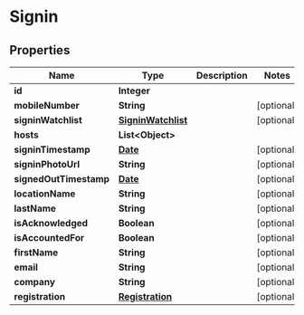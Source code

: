 

# Signin

## Properties

Name | Type | Description | Notes
------------ | ------------- | ------------- | -------------
**id** | **Integer** |  | 
**mobileNumber** | **String** |  |  [optional]
**signinWatchlist** | [**SigninWatchlist**](SigninWatchlist.md) |  |  [optional]
**hosts** | **List&lt;Object&gt;** |  | 
**signinTimestamp** | [**Date**](Date.md) |  |  [optional]
**signinPhotoUrl** | **String** |  |  [optional]
**signedOutTimestamp** | [**Date**](Date.md) |  |  [optional]
**locationName** | **String** |  |  [optional]
**lastName** | **String** |  |  [optional]
**isAcknowledged** | **Boolean** |  |  [optional]
**isAccountedFor** | **Boolean** |  |  [optional]
**firstName** | **String** |  |  [optional]
**email** | **String** |  |  [optional]
**company** | **String** |  |  [optional]
**registration** | [**Registration**](Registration.md) |  |  [optional]




